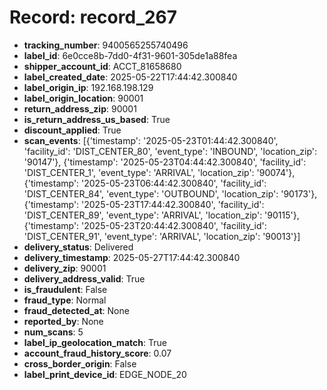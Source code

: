 # Record: record_267

- **tracking_number**: 9400565255740496
- **label_id**: 6e0cce8b-7dd0-4f31-9601-305de1a88fea
- **shipper_account_id**: ACCT_81658680
- **label_created_date**: 2025-05-22T17:44:42.300840
- **label_origin_ip**: 192.168.198.129
- **label_origin_location**: 90001
- **return_address_zip**: 90001
- **is_return_address_us_based**: True
- **discount_applied**: True
- **scan_events**: [{'timestamp': '2025-05-23T01:44:42.300840', 'facility_id': 'DIST_CENTER_80', 'event_type': 'INBOUND', 'location_zip': '90147'}, {'timestamp': '2025-05-23T04:44:42.300840', 'facility_id': 'DIST_CENTER_1', 'event_type': 'ARRIVAL', 'location_zip': '90074'}, {'timestamp': '2025-05-23T06:44:42.300840', 'facility_id': 'DIST_CENTER_84', 'event_type': 'OUTBOUND', 'location_zip': '90173'}, {'timestamp': '2025-05-23T17:44:42.300840', 'facility_id': 'DIST_CENTER_89', 'event_type': 'ARRIVAL', 'location_zip': '90115'}, {'timestamp': '2025-05-23T20:44:42.300840', 'facility_id': 'DIST_CENTER_91', 'event_type': 'ARRIVAL', 'location_zip': '90013'}]
- **delivery_status**: Delivered
- **delivery_timestamp**: 2025-05-27T17:44:42.300840
- **delivery_zip**: 90001
- **delivery_address_valid**: True
- **is_fraudulent**: False
- **fraud_type**: Normal
- **fraud_detected_at**: None
- **reported_by**: None
- **num_scans**: 5
- **label_ip_geolocation_match**: True
- **account_fraud_history_score**: 0.07
- **cross_border_origin**: False
- **label_print_device_id**: EDGE_NODE_20